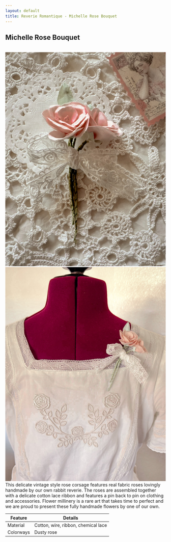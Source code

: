 ```yaml
---
layout: default
title: Reverie Romantique - Michelle Rose Bouquet
---
```

<h2>Michelle Rose Bouquet</h2>
<br>
<div class="float-none">
<img src="/assets/products/IMG_2048.jpg" class="img-rounded" />
<img src="/assets/products/IMG_2073.jpg" class="img-rounded" /><br>

<div class="product-description">
This delicate vintage style rose corsage features real fabric roses lovingly handmade by our own rabbit reverie. The roses are assembled together with a delicate cotton lace ribbon and features a pin back to pin on clothing and accessories. Flower millinery is a rare art that takes time to perfect and we are proud to present these fully handmade flowers by one of our own.
</div>

<div class="container mt-5">
    <table class="table">
        <thead>
            <tr>
                <th scope="col">Feature</th>
                <th scope="col">Details</th>
            </tr>
        </thead>
        <tbody>
            <tr>
                <td>Material</td>
                <td>Cotton, wire, ribbon, chemical lace</td>
            </tr>
            <tr>
                <td>Colorways</td>
                <td>Dusty rose</td>
            </tr>
        </tbody>
    </table>
</div>
<br>


